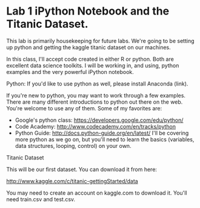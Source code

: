 # Lab 1 iPython Notebook and the Titanic Dataset.
This lab is primarily housekeeping for future labs.   We're going to be setting up python and getting the kaggle titanic dataset on our machines.

In this class, I'll accept code created in either R or python.   Both are excellent data science toolkits.   I will be working in, and using, python examples and the very powerful iPython notebook.   


Python:
If you'd like to use python as well, please install Anaconda (link).  

If you're new to python, you may want to work through a few examples.  There are many different introductions to python out there on the web.   You're welcome to use any of them.  Some of my favorites are:

* Google's python class:  https://developers.google.com/edu/python/
* Code Academy:  http://www.codecademy.com/en/tracks/python
* Python Guide:  http://docs.python-guide.org/en/latest/
I'll be covering more python as we go on, but you'll need to learn the basics (variables, data structures, looping, control) on your own.


Titanic Dataset

This will be our first dataset.  You can download it from here:

http://www.kaggle.com/c/titanic-gettingStarted/data

You may need to create an account on kaggle.com to download it.  You'll need train.csv and test.csv.
